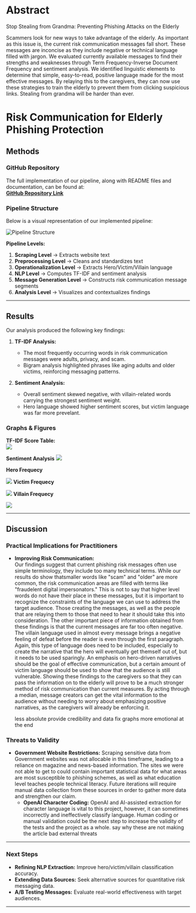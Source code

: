 # Abstract
Stop Stealing from Grandma:
Preventing Phishing Attacks on the Elderly

Scammers look for new ways to take advantage of the elderly. As important as this issue is, the current risk communication messages fall short. These messages 
are inconcise as they include negative or technical language filled with jargon. We evaluated currently available messages to find their strengths and 
weaknesses through Term Frequency-Inverse Document Frequency and sentiment analysis. We identified linguistic elements to determine that simple, easy-to-read, 
positive language made for the most effective messages. By relaying this to the caregivers, they can now use these strategies to train the elderly to prevent 
them from clicking suspicious links. Stealing from grandma will be harder than ever.



# Risk Communication for Elderly Phishing Protection  

##  Methods  

###  GitHub Repository  
The full implementation of our pipeline, along with README files and documentation, can be found at:  
[**GitHub Repository Link**](https://github.com/AlexanderRoylance/csci491.git)  

###  Pipeline Structure  
Below is a visual representation of our implemented pipeline:  

![Pipeline Structure](https://github.com/user-attachments/assets/720438aa-430d-423d-b1de-f4f3276b95a6)  

**Pipeline Levels:**  

1. **Scraping Level** → Extracts website text  
2. **Preprocessing Level** → Cleans and standardizes text  
3. **Operationalization Level** → Extracts Hero/Victim/Villain language  
4. **NLP Level** → Computes TF-IDF and sentiment analysis  
5. **Message Generation Level** → Constructs risk communication message segments  
6. **Analysis Level** → Visualizes and contextualizes findings  

---

##  Results  

Our analysis produced the following key findings:  

1. **TF-IDF Analysis:**  
   - The most frequently occurring words in risk communication messages were adults, privacy, and scam.  
   - Bigram analysis highlighted phrases like aging adults and older victims, reinforcing messaging patterns.  

2. **Sentiment Analysis:**  
   - Overall sentiment skewed negative, with villain-related words carrying the strongest sentiment weight.  
   - Hero language showed higher sentiment scores, but victim language was far more prevelant.  

###  Graphs & Figures  

**TF-IDF Score Table:**  
![](https://github.com/user-attachments/assets/9ec5d407-9de8-4b66-8194-936799bc614c)


**Sentiment Analysis**
![](https://github.com/user-attachments/assets/39df3181-069b-4923-beb0-79fe8fcaff53)


**Hero Frequecy**

![](https://github.com/bhagdht/ChumBucket_RiskManagment/blob/main/3_ResultParty/hero_freq.png?raw=true) 
**Victim Frequecy**

![](https://github.com/bhagdht/ChumBucket_RiskManagment/blob/main/3_ResultParty/victim_freq.png?raw=true)
**Villain Frequecy**

![](https://github.com/bhagdht/ChumBucket_RiskManagment/blob/main/3_ResultParty/villain_freq.png?raw=true)

---

##  Discussion  

### **Practical Implications for Practitioners**  

- **Improving Risk Communication:**  
  Our findings suggest that current phishing risk messages often use simple terminology, they include too many technical terms. While our results do show
  thatsmaller words like "scam" and "older" are more common, the risk communication areas are filled with terms like "fraudelent digital impersonators." This is not to
  say that higher level words do not have their place in these messages, but it is important to recognize the constraints of the language we can use to address
  the target audience. Those creating the messages, as well as the people that are relaying them to those that need to hear it should take this into
  consideration. The other important piece of information obtained from these findings is that the current messages are far too often negative. The villain
  language used in almost every message brings a negative feeling of defeat before the reader is even through the first paragraph. Again, this type of language
  does need to be included, especially to create the narrative that the hero will eventually get themself out of, but it needs to be used sparingly. An emphasis
  on hero-driven narratives should be the goal of effective communication, but a certain amount of victim language should be used to show that the audience is still vulnerable. Showing
  these findings to the caregivers so that they can pass the information on to the elderly will prove to be a much stronger method of risk communication than
  current measures. By acting through a median, message creators can get the vital information to the audience without needing to worry about emphasizing
  positive narratives, as the caregivers will already be enforcing it.

  less absolute
  provide credibility and data
  fix graphs
  more emotional at the end
  

### **Threats to Validity**  

- **Government Website Restrictions:**
  Scraping sensitive data from Government websites was not allocable in this timeframe, leading to a reliance on magazine and news-based information. The sites
  we were not able to get to could contain important statistical data for what areas are most susceptible to phishing schemes, as well as what education level
  teaches people technical literacy. Future iterations will require manual data collection from these sources in order to gather more data and strengthen our
  claim.
  - **OpenAI Character Coding:**
  OpenAI and AI-assisted extraction for character language is vital to this project, however, it can sometimes incorrectly and ineffectively classify
  language. Human coding or manual validation could be the next step to increase the validity of the tests and the project as a whole.
say why these are not making the article bad
external threats
---

### **Next Steps**  

- **Refining NLP Extraction:** Improve hero/victim/villain classification accuracy.  
- **Extending Data Sources:** Seek alternative sources for quantitative risk messaging data.  
- **A/B Testing Messages:** Evaluate real-world effectiveness with target audiences.  

---  
